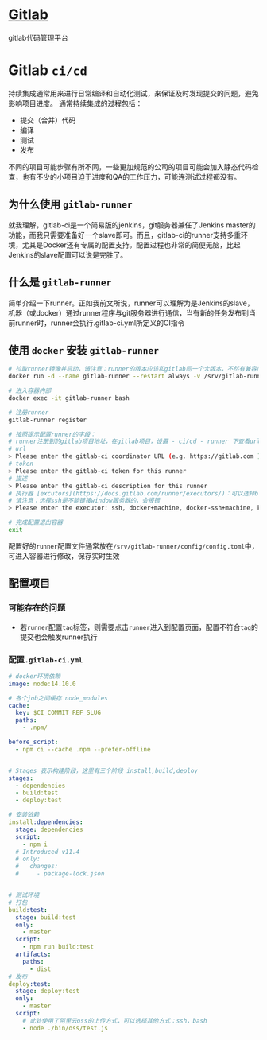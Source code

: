 # [Gitlab](https://docs.gitlab.com/)
gitlab代码管理平台

# Gitlab `ci/cd`
持续集成通常用来进行日常编译和自动化测试，来保证及时发现提交的问题，避免影响项目进度。
通常持续集成的过程包括：
- 提交（合并）代码
- 编译
- 测试
- 发布

不同的项目可能步骤有所不同，一些更加规范的公司的项目可能会加入静态代码检查，也有不少的小项目迫于进度和QA的工作压力，可能连测试过程都没有。

## 为什么使用 `gitlab-runner`
就我理解，gitlab-ci是一个简易版的jenkins，git服务器兼任了Jenkins master的功能，而我只需要准备好一个slave即可。而且，gitlab-ci的runner支持多重环境，尤其是Docker还有专属的配置支持。配置过程也非常的简便无脑，比起Jenkins的slave配置可以说是完胜了。

## 什么是 `gitlab-runner`
简单介绍一下runner。正如我前文所说，runner可以理解为是Jenkins的slave，机器（或docker）通过runner程序与git服务器进行通信，当有新的任务发布到当前runner时，runner会执行.gitlab-ci.yml所定义的CI指令



## 使用 `docker` 安装 `gitlab-runner`
```bash
# 拉取runner镜像并启动，请注意：runner的版本应该和gitlab同一个大版本，不然有兼容问题替换latest为v11.0.0
docker run -d --name gitlab-runner --restart always -v /srv/gitlab-runner/config:/etc/gitlab-runner -v /var/run/docker.sock:/var/run/docker.sock gitlab/gitlab-runner:latest

# 进入容器内部
docker exec -it gitlab-runner bash

# 注册runner
gitlab-runner register

# 按照提示配置runner的字段：
# runner注册到的gitlab项目地址，在gitlab项目，设置 - ci/cd - runner 下查看url和token
# url
> Please enter the gitlab-ci coordinator URL (e.g. https://gitlab.com )
# token
> Please enter the gitlab-ci token for this runner
# 描述
> Please enter the gitlab-ci description for this runner
# 执行器 [excutors](https://docs.gitlab.com/runner/executors/)：可以选择bash、docker、ssh等 ，这里使用docker方便载入node环境
# 请注意：选择ssh是不能链接window服务器的，会报错
> Please enter the executor: ssh, docker+machine, docker-ssh+machine, kubernetes, docker, parallels, virtualbox, docker-ssh, shell:

# 完成配置退出容器
exit
```
配置好的`runner`配置文件通常放在`/srv/gitlab-runner/config/config.toml`中，可进入容器进行修改，保存实时生效

## 配置项目

### 可能存在的问题
- 若`runner`配置`tag`标签，则需要点击`runner`进入到配置页面，配置不符合`tag`的提交也会触发runner执行

### 配置`.gitlab-ci.yml`
```yml
# docker环境依赖
image: node:14.10.0

# 各个job之间缓存 node_modules
cache:
  key: $CI_COMMIT_REF_SLUG
  paths:
    - .npm/

before_script:
  - npm ci --cache .npm --prefer-offline


# Stages 表示构建阶段，这里有三个阶段 install,build,deploy
stages: 
  - dependencies
  - build:test
  - deploy:test

# 安装依赖
install:dependencies:
  stage: dependencies
  script:
    - npm i
  # Introduced v11.4
  # only:
  #   changes:
  #     - package-lock.json


# 测试环境
# 打包 
build:test:
  stage: build:test
  only:
    - master
  script:
    - npm run build:test
  artifacts:
    paths:
      - dist
# 发布
deploy:test:
  stage: deploy:test
  only:
    - master
  script:
    # 此处使用了阿里云oss的上传方式，可以选择其他方式：ssh，bash
    - node ./bin/oss/test.js
```